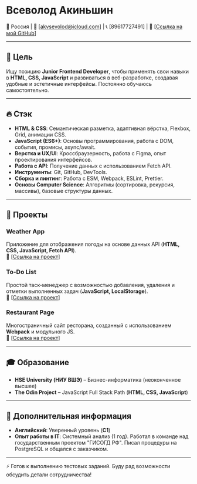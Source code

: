 # Всеволод Акиньшин

📍 Россия  |  📧 [akvsevolod@icloud.com]  |  📞 [89617727491]  |  🔗 [[Ссылка на мой GitHub](https://github.com/PDLIF)]

---

## 🎯 Цель
Ищу позицию **Junior Frontend Developer**, чтобы применять свои навыки в **HTML, CSS, JavaScript** и развиваться в веб-разработке, создавая удобные и эстетичные интерфейсы. Постоянно обучаюсь самостоятельно.

---

## 🔥 Стэк
- **HTML & CSS**: Семантическая разметка, адаптивная вёрстка, Flexbox, Grid, анимации CSS.
- **JavaScript (ES6+)**: Основы программирования, работа с DOM, события, промисы, async/await.
- **Верстка и UX/UI**: Кроссбраузерность, работа с Figma, опыт проектирования интерфейсов.
- **Работа с API**: Получение данных с использованием Fetch API.
- **Инструменты**: Git, GitHub, DevTools.
- **Сборка и линтинг**: Работа с ESM, Webpack, ESLint, Prettier.
- **Основы Computer Science**: Алгоритмы (сортировка, рекурсия, массивы), базовые структуры данных.

---

## 📌 Проекты
### **Weather App**  
Приложение для отображения погоды на основе данных API (**HTML, CSS, JavaScript, Fetch API**).  
🔗 [[Ссылка на проект](https://github.com/PDLIF/weather-app-TOP)]

### **To-Do List**  
Простой таск-менеджер с возможностью добавления, удаления и отметки выполненных задач (**JavaScript, LocalStorage**).  
🔗 [[Ссылка на проект](https://github.com/PDLIF/to-do-list-TOP)]

### **Restaurant Page**  
Многостраничный сайт ресторана, созданный с использованием **Webpack** и модульного JS.  
🔗 [[Ссылка на проект](https://github.com/PDLIF/restaurant-page-TOP)]

---

## 🎓 Образование
- **HSE University (НИУ ВШЭ)** – Бизнес-информатика (неоконченное высшее)
- **The Odin Project** – JavaScript Full Stack Path (**HTML, CSS, JavaScript**)

---

## 📌 Дополнительная информация
- **Английский**: Уверенный уровень (**C1**)
- **Опыт работы в IT**: Системный анализ (1 год). Работал в команде над государственным проектом "ГИСОГД РФ". Писал процедуры на PostgreSQL и общался с заказчиком. 

---

⚡ Готов к выполнению тестовых заданий. Буду рад возможности обсудить детали сотрудничества!
